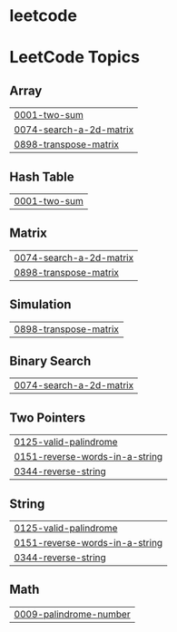 # leetcode
<!---LeetCode Topics Start-->
# LeetCode Topics
## Array
|  |
| ------- |
| [0001-two-sum](https://github.com/TTanishq1/leetcode/tree/master/0001-two-sum) |
| [0074-search-a-2d-matrix](https://github.com/TTanishq1/leetcode/tree/master/0074-search-a-2d-matrix) |
| [0898-transpose-matrix](https://github.com/TTanishq1/leetcode/tree/master/0898-transpose-matrix) |
## Hash Table
|  |
| ------- |
| [0001-two-sum](https://github.com/TTanishq1/leetcode/tree/master/0001-two-sum) |
## Matrix
|  |
| ------- |
| [0074-search-a-2d-matrix](https://github.com/TTanishq1/leetcode/tree/master/0074-search-a-2d-matrix) |
| [0898-transpose-matrix](https://github.com/TTanishq1/leetcode/tree/master/0898-transpose-matrix) |
## Simulation
|  |
| ------- |
| [0898-transpose-matrix](https://github.com/TTanishq1/leetcode/tree/master/0898-transpose-matrix) |
## Binary Search
|  |
| ------- |
| [0074-search-a-2d-matrix](https://github.com/TTanishq1/leetcode/tree/master/0074-search-a-2d-matrix) |
## Two Pointers
|  |
| ------- |
| [0125-valid-palindrome](https://github.com/TTanishq1/leetcode/tree/master/0125-valid-palindrome) |
| [0151-reverse-words-in-a-string](https://github.com/TTanishq1/leetcode/tree/master/0151-reverse-words-in-a-string) |
| [0344-reverse-string](https://github.com/TTanishq1/leetcode/tree/master/0344-reverse-string) |
## String
|  |
| ------- |
| [0125-valid-palindrome](https://github.com/TTanishq1/leetcode/tree/master/0125-valid-palindrome) |
| [0151-reverse-words-in-a-string](https://github.com/TTanishq1/leetcode/tree/master/0151-reverse-words-in-a-string) |
| [0344-reverse-string](https://github.com/TTanishq1/leetcode/tree/master/0344-reverse-string) |
## Math
|  |
| ------- |
| [0009-palindrome-number](https://github.com/TTanishq1/leetcode/tree/master/0009-palindrome-number) |
<!---LeetCode Topics End-->